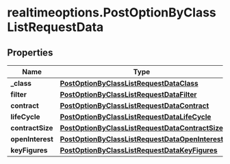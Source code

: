 # realtimeoptions.PostOptionByClassListRequestData

## Properties

Name | Type | Description | Notes
------------ | ------------- | ------------- | -------------
**_class** | [**PostOptionByClassListRequestDataClass**](PostOptionByClassListRequestDataClass.md) |  | [optional] 
**filter** | [**PostOptionByClassListRequestDataFilter**](PostOptionByClassListRequestDataFilter.md) |  | [optional] 
**contract** | [**PostOptionByClassListRequestDataContract**](PostOptionByClassListRequestDataContract.md) |  | [optional] 
**lifeCycle** | [**PostOptionByClassListRequestDataLifeCycle**](PostOptionByClassListRequestDataLifeCycle.md) |  | [optional] 
**contractSize** | [**PostOptionByClassListRequestDataContractSize**](PostOptionByClassListRequestDataContractSize.md) |  | [optional] 
**openInterest** | [**PostOptionByClassListRequestDataOpenInterest**](PostOptionByClassListRequestDataOpenInterest.md) |  | [optional] 
**keyFigures** | [**PostOptionByClassListRequestDataKeyFigures**](PostOptionByClassListRequestDataKeyFigures.md) |  | [optional] 


